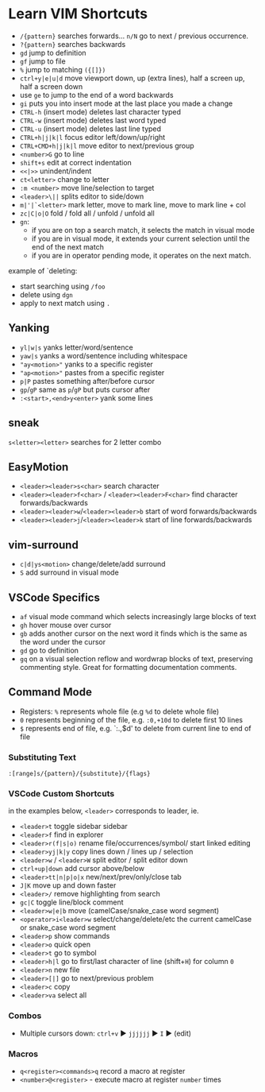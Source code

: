 # Learn VIM Shortcuts

- `/{pattern}` searches forwards... `n/N` go to next / previous occurrence.
- `?{pattern}` searches backwards
- `gd` jump to definition
- `gf` jump to file
- `%` jump to matching `({[]})`
- `ctrl+y|e|u|d` move viewport down, up (extra lines), half a screen up, half a screen down
- use `ge` to jump to the end of a word backwards
- `gi` puts you into insert mode at the last place you made a change
- `CTRL-h` (insert mode) deletes last character typed
- `CTRL-w` (insert mode) deletes last word typed
- `CTRL-u` (insert mode) deletes last line typed
- `CTRL+h|j|k|l` focus editor left/down/up/right
- `CTRL+CMD+h|j|k|l` move editor to next/previous group
- `<number>G` go to line
- `shift+s` edit at correct indentation
- `<<|>>` unindent/indent
- `ct<letter>` change to letter
- `:m <number>` move line/selection to target
- `<leader>\||` splits editor to side/down
- `` m|'|`<letter> `` mark letter, move to mark line, move to mark line + col
- `zc|C|o|O` fold / fold all / unfold / unfold all
- `gn`:
  - if you are on top a search match, it selects the match in visual mode
  - if you are in visual mode, it extends your current selection until the end of the next match
  - if you are in operator pending mode, it operates on the next match.

example of `deleting:

- start searching using `/foo`
- delete using `dgn`
- apply to next match using `.`

## Yanking

- `yl|w|s` yanks letter/word/sentence
- `yaw|s` yanks a word/sentence including whitespace
- `"ay<motion>"` yanks to a specific register
- `"ap<motion>"` pastes from a specific register
- `p|P` pastes something after/before cursor
- `gp`/`gP` same as `p`/`gP` but puts cursor after
- `:<start>,<end>y<enter>` yank some lines

## sneak

`s<letter><letter>` searches for 2 letter combo

## EasyMotion

- `<leader><leader>s<char>` search character
- `<leader><leader>f<char>` / `<leader><leader>F<char>` find character forwards/backwards
- `<leader><leader>w`/`<leader><leader>b` start of word forwards/backwards
- `<leader><leader>j`/`<leader><leader>k` start of line forwards/backwards

## vim-surround

- `c|d|ys<motion>` change/delete/add surround
- `S` add surround in visual mode

## VSCode Specifics

- `af` visual mode command which selects increasingly large blocks of text
- `gh` hover mouse over cursor
- `gb` adds another cursor on the next word it finds which is the same as the word under the cursor
- `gd` go to definition
- `gq` on a visual selection reflow and wordwrap blocks of text, preserving commenting style. Great for formatting documentation comments.

## Command Mode

- Registers: `%` represents whole file (e.g `%d` to delete whole file)
- `0` represents beginning of the file, e.g. `:0,+10d` to delete first 10 lines
- `$` represents end of file, e.g. `:.,$d' to delete from current line to end of file

### Substituting Text

```text
:[range]s/{pattern}/{substitute}/{flags}
```

### VSCode Custom Shortcuts

in the examples below, `<leader>` corresponds to leader, ie.

- `<leader>t` toggle sidebar sidebar
- `<leader>f` find in explorer
- `<leader>r(f|s|o)` rename file/occurrences/symbol/ start linked editing
- `<leader>yj|k|y` copy lines down / lines up / selection
- `<leader>w` / `<leader>W` split editor / split editor down
- `ctrl+up|down` add cursor above/below
- `<leader>tt|n|p|o|x` new/next/prev/only/close tab
- `J|K` move up and down faster
- `<leader>/` remove highlighting from search
- `gc|C` toggle line/block comment
- `<leader>w|e|b` move (camelCase/snake_case word segment)
- `<operator>i<leader>w` select/change/delete/etc the current camelCase or snake_case word segment
- `<leader>p` show commands
- `<leader>o` quick open
- `<leader>t` go to symbol
- `<leader>h|l` go to first/last character of line (shift+`H`) for column `0`
- `<leader>n` new file
- `<leader>[|]` go to next/previous problem
- `<leader>c` copy
- `<leader>va` select all

### Combos

- Multiple cursors down: `ctrl+v` :arrow_forward: `jjjjjj` :arrow_forward: `I` :arrow_forward: (edit)

### Macros

- `q<register><commands>q` record a macro at register
- `<number>@<register>` - execute macro at register `number` times
